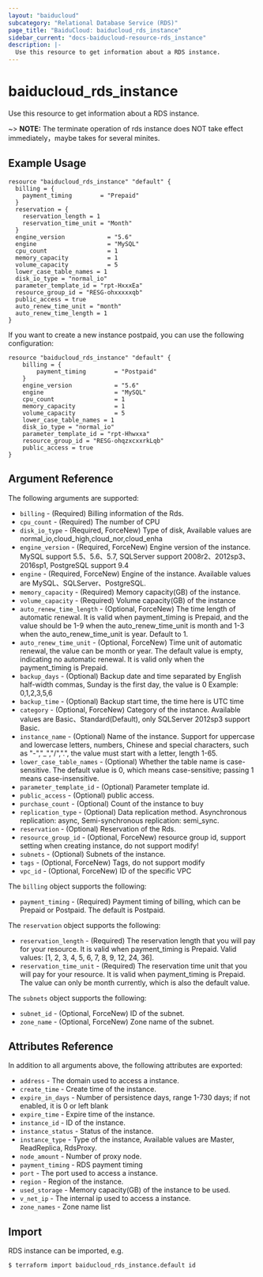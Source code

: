 ```yaml
---
layout: "baiducloud"
subcategory: "Relational Database Service (RDS)"
page_title: "BaiduCloud: baiducloud_rds_instance"
sidebar_current: "docs-baiducloud-resource-rds_instance"
description: |-
  Use this resource to get information about a RDS instance.
---
```


# baiducloud_rds_instance

Use this resource to get information about a RDS instance.

~> **NOTE:** The terminate operation of rds instance does NOT take effect immediately，maybe takes for several minites.

## Example Usage
```hcl
resource "baiducloud_rds_instance" "default" {
  billing = {
    payment_timing        = "Prepaid"
  }
  reservation = {
    reservation_length = 1
    reservation_time_unit = "Month"
  }
  engine_version            = "5.6"
  engine                    = "MySQL"
  cpu_count                 = 1
  memory_capacity           = 1
  volume_capacity           = 5
  lower_case_table_names = 1
  disk_io_type = "normal_io"
  parameter_template_id = "rpt-HxxxEa"
  resource_group_id = "RESG-ohxxxxxqb"
  public_access = true
  auto_renew_time_unit = "month"
  auto_renew_time_length = 1
}
```

If you want to create a new instance postpaid, you can use the following configuration:
```hcl
resource "baiducloud_rds_instance" "default" {
    billing = {
        payment_timing        = "Postpaid"
    }
    engine_version            = "5.6"
    engine                    = "MySQL"
    cpu_count                 = 1
    memory_capacity           = 1
    volume_capacity           = 5
    lower_case_table_names = 1
    disk_io_type = "normal_io"
    parameter_template_id = "rpt-Hhwxxa"
    resource_group_id = "RESG-ohqzxcxxrkLqb"
    public_access = true
}
```

## Argument Reference

The following arguments are supported:

* `billing` - (Required) Billing information of the Rds.
* `cpu_count` - (Required) The number of CPU
* `disk_io_type` - (Required, ForceNew) Type of disk, Available values are normal_io,cloud_high,cloud_nor,cloud_enha
* `engine_version` - (Required, ForceNew) Engine version of the instance. MySQL support 5.5、5.6、5.7, SQLServer support 2008r2、2012sp3、2016sp1, PostgreSQL support 9.4
* `engine` - (Required, ForceNew) Engine of the instance. Available values are MySQL、SQLServer、PostgreSQL.
* `memory_capacity` - (Required) Memory capacity(GB) of the instance.
* `volume_capacity` - (Required) Volume capacity(GB) of the instance
* `auto_renew_time_length` - (Optional, ForceNew) The time length of automatic renewal. It is valid when payment_timing is Prepaid, and the value should be 1-9 when the auto_renew_time_unit is month and 1-3 when the auto_renew_time_unit is year. Default to 1.
* `auto_renew_time_unit` - (Optional, ForceNew) Time unit of automatic renewal, the value can be month or year. The default value is empty, indicating no automatic renewal. It is valid only when the payment_timing is Prepaid.
* `backup_days` - (Optional) Backup date and time separated by English half-width commas, Sunday is the first day, the value is 0 Example: 0,1,2,3,5,6
* `backup_time` - (Optional) Backup start time, the time here is UTC time
* `category` - (Optional, ForceNew) Category of the instance. Available values are Basic、Standard(Default), only SQLServer 2012sp3 support Basic.
* `instance_name` - (Optional) Name of the instance. Support for uppercase and lowercase letters, numbers, Chinese and special characters, such as "-","_","/",".", the value must start with a letter, length 1-65.
* `lower_case_table_names` - (Optional) Whether the table name is case-sensitive. The default value is 0, which means case-sensitive; passing 1 means case-insensitive.
* `parameter_template_id` - (Optional) Parameter template id.
* `public_access` - (Optional) public access.
* `purchase_count` - (Optional) Count of the instance to buy
* `replication_type` - (Optional) Data replication method. Asynchronous replication: async, Semi-synchronous replication: semi_sync.
* `reservation` - (Optional) Reservation of the Rds.
* `resource_group_id` - (Optional, ForceNew) resource group id, support setting when creating instance, do not support modify!
* `subnets` - (Optional) Subnets of the instance.
* `tags` - (Optional, ForceNew) Tags, do not support modify
* `vpc_id` - (Optional, ForceNew) ID of the specific VPC

The `billing` object supports the following:

* `payment_timing` - (Required) Payment timing of billing, which can be Prepaid or Postpaid. The default is Postpaid.

The `reservation` object supports the following:

* `reservation_length` - (Required) The reservation length that you will pay for your resource. It is valid when payment_timing is Prepaid. Valid values: [1, 2, 3, 4, 5, 6, 7, 8, 9, 12, 24, 36].
* `reservation_time_unit` - (Required) The reservation time unit that you will pay for your resource. It is valid when payment_timing is Prepaid. The value can only be month currently, which is also the default value.

The `subnets` object supports the following:

* `subnet_id` - (Optional, ForceNew) ID of the subnet.
* `zone_name` - (Optional, ForceNew) Zone name of the subnet.

## Attributes Reference

In addition to all arguments above, the following attributes are exported:

* `address` - The domain used to access a instance.
* `create_time` - Create time of the instance.
* `expire_in_days` - Number of persistence days, range 1-730 days; if not enabled, it is 0 or left blank
* `expire_time` - Expire time of the instance.
* `instance_id` - ID of the instance.
* `instance_status` - Status of the instance.
* `instance_type` - Type of the instance,  Available values are Master, ReadReplica, RdsProxy.
* `node_amount` - Number of proxy node.
* `payment_timing` - RDS payment timing
* `port` - The port used to access a instance.
* `region` - Region of the instance.
* `used_storage` - Memory capacity(GB) of the instance to be used.
* `v_net_ip` - The internal ip used to access a instance.
* `zone_names` - Zone name list


## Import

RDS instance can be imported, e.g.

```hcl
$ terraform import baiducloud_rds_instance.default id
```


